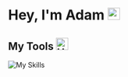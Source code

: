 # Hey, I'm Adam <img src="https://raw.githubusercontent.com/Tarikul-Islam-Anik/Animated-Fluent-Emojis/master/Emojis/Hand%20gestures/Waving%20Hand.png" alt="Waving Hand" width="25" height="25" />

## My Tools <img src="https://raw.githubusercontent.com/Tarikul-Islam-Anik/Animated-Fluent-Emojis/master/Emojis/Objects/Hammer%20and%20Wrench.png" alt="Hammer and Wrench" width="25" height="25" />

![My Skills](https://skillicons.dev/icons?i=py,pycharm,cs,dotnet,unity,godot,java,eclipse,gradle,ruby,rails,js,html,css,bots,visualstudio,vscode,replit,bash,powershell,git,github,gitlab,linux,notion,figma,ps,ai,pr,ae)
